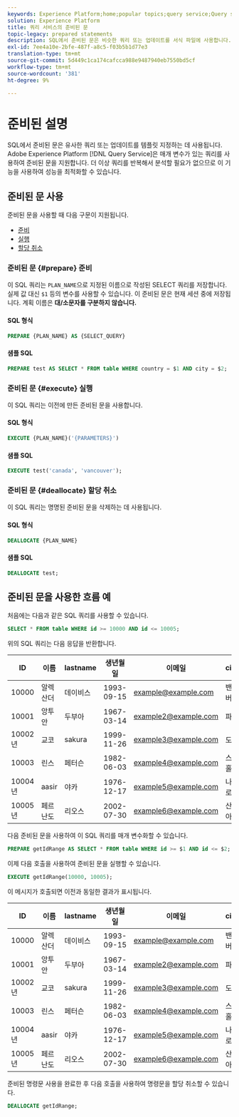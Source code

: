 ```yaml
---
keywords: Experience Platform;home;popular topics;query service;Query service;prepared statements;preparted;sql;
solution: Experience Platform
title: 쿼리 서비스의 준비된 문
topic-legacy: prepared statements
description: SQL에서 준비된 문은 비슷한 쿼리 또는 업데이트를 서식 파일에 사용합니다. Adobe Experience Platform 쿼리 서비스는 매개 변수화된 쿼리를 사용하여 준비된 문을 지원합니다.
exl-id: 7ee4a10e-2bfe-487f-a8c5-f03b5b1d77e3
translation-type: tm+mt
source-git-commit: 5d449c1ca174cafcca988e9487940eb7550bd5cf
workflow-type: tm+mt
source-wordcount: '381'
ht-degree: 9%

---
```


# 준비된 설명

SQL에서 준비된 문은 유사한 쿼리 또는 업데이트를 템플릿 지정하는 데 사용됩니다. Adobe Experience Platform [!DNL Query Service]은 매개 변수가 있는 쿼리를 사용하여 준비된 문을 지원합니다. 더 이상 쿼리를 반복해서 분석할 필요가 없으므로 이 기능을 사용하여 성능을 최적화할 수 있습니다.

## 준비된 문 사용

준비된 문을 사용할 때 다음 구문이 지원됩니다.

- [준비](#prepare)
- [실행](#execute)
- [할당 취소](#deallocate)

### 준비된 문 {#prepare} 준비

이 SQL 쿼리는 `PLAN_NAME`으로 지정된 이름으로 작성된 SELECT 쿼리를 저장합니다. 실제 값 대신 `$1` 등의 변수를 사용할 수 있습니다. 이 준비된 문은 현재 세션 중에 저장됩니다. 계획 이름은 **대/소문자를 구분하지 않습니다.**

#### SQL 형식

```sql
PREPARE {PLAN_NAME} AS {SELECT_QUERY}
```

#### 샘플 SQL

```sql
PREPARE test AS SELECT * FROM table WHERE country = $1 AND city = $2;
```

### 준비된 문 {#execute} 실행

이 SQL 쿼리는 이전에 만든 준비된 문을 사용합니다.

#### SQL 형식

```sql
EXECUTE {PLAN_NAME}('{PARAMETERS}')
```

#### 샘플 SQL

```sql
EXECUTE test('canada', 'vancouver');
```

### 준비된 문 {#deallocate} 할당 취소

이 SQL 쿼리는 명명된 준비된 문을 삭제하는 데 사용됩니다.

#### SQL 형식

```sql
DEALLOCATE {PLAN_NAME}
```

#### 샘플 SQL

```sql
DEALLOCATE test;
```

## 준비된 문을 사용한 흐름 예

처음에는 다음과 같은 SQL 쿼리를 사용할 수 있습니다.

```sql
SELECT * FROM table WHERE id >= 10000 AND id <= 10005;
```

위의 SQL 쿼리는 다음 응답을 반환합니다.

| ID | 이름 | lastname | 생년월일 | 이메일 | city | country |
|--- | --------- | -------- | --------- | ----- | ------- | ---- |
| 10000 | 알렉산더 | 데이비스 | 1993-09-15 | example@example.com | 밴쿠버 | 캐나다 |
| 10001 | 앙투안 | 두부아 | 1967-03-14 | example2@example.com | 파리 | 프랑스 |
| 10002년 | 교코 | sakura | 1999-11-26 | example3@example.com | 도쿄 | 일본 |
| 10003 | 린스 | 페터슨 | 1982-06-03 | example4@example.com | 스톡홀름 | 스웨덴 |
| 10004년 | aasir | 야카 | 1976-12-17 | example5@example.com | 나이로비 | 케냐 |
| 10005년 | 페르난도 | 리오스 | 2002-07-30 | example6@example.com | 산티아고 | 칠레 |

다음 준비된 문을 사용하여 이 SQL 쿼리를 매개 변수화할 수 있습니다.

```sql
PREPARE getIdRange AS SELECT * FROM table WHERE id >= $1 AND id <= $2; 
```

이제 다음 호출을 사용하여 준비된 문을 실행할 수 있습니다.

```sql
EXECUTE getIdRange(10000, 10005);
```

이 메시지가 호출되면 이전과 동일한 결과가 표시됩니다.

| ID | 이름 | lastname | 생년월일 | 이메일 | city | country |
|--- | --------- | -------- | --------- | ----- | ------- | ---- |
| 10000 | 알렉산더 | 데이비스 | 1993-09-15 | example@example.com | 밴쿠버 | 캐나다 |
| 10001 | 앙투안 | 두부아 | 1967-03-14 | example2@example.com | 파리 | 프랑스 |
| 10002년 | 교코 | sakura | 1999-11-26 | example3@example.com | 도쿄 | 일본 |
| 10003 | 린스 | 페터슨 | 1982-06-03 | example4@example.com | 스톡홀름 | 스웨덴 |
| 10004년 | aasir | 야카 | 1976-12-17 | example5@example.com | 나이로비 | 케냐 |
| 10005년 | 페르난도 | 리오스 | 2002-07-30 | example6@example.com | 산티아고 | 칠레 |

준비된 명령문 사용을 완료한 후 다음 호출을 사용하여 명령문을 할당 취소할 수 있습니다.

```sql
DEALLOCATE getIdRange;
```
